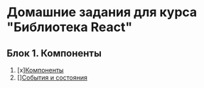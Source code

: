# Домашние задания для курса "Библиотека React"

## Блок 1. Компоненты
1. [x][Компоненты](./components/)
2. [][События и состояния](./events-state/)
